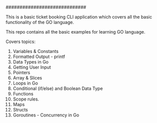 #############################

This is a basic ticket booking CLI application which covers all the basic functionality of the GO language.

This repo contains all the basic examples for learning GO language.

Covers topics:
1. Variables & Constants
2. Formatted Output - printf
3. Data Types in Go
4. Getting User Input
5. Pointers
6. Array & Slices
7. Loops in Go
8. Conditional (if/else) and Boolean Data Type
9. Functions
10. Scope rules.
11. Maps
12. Structs
13. Goroutines - Concurrency in Go
